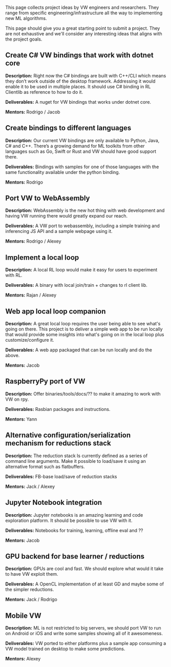 This page collects project ideas by VW engineers and researchers. They range from specific engineering/infrastructure all the way to implementing new ML algorithms.

This page should give you a great starting point to submit a project. They are not exhaustive and we'll consider any interesting ideas that aligns with the project goals.

## Create C# VW bindings that work with dotnet core
**Description:** Right now the C# bindings are built with C++/CLI which means they don’t work outside of the desktop framework. Addressing it would enable it to be used in multiple places. It should use C# binding in RL Clientlib as reference to how to do it.

**Deliverables:** A nuget for VW bindings that works under dotnet core.

**Mentors:** Rodrigo / Jacob
 
## Create bindings to different languages
**Description:** Our current VW bindings are only available to Python, Java, C# and C++. There’s a growing demand for ML toolkits from other languages such as Go, Swift or Rust and VW should have good support there.

**Deliverables:** Bindings with samples for one of those languages with the same functionality available under the python binding.

**Mentors:** Rodrigo
 
## Port VW to WebAssembly
**Description:** WebAssembly is the new hot thing with web development and having VW running there would greatly expand our reach.

**Deliverables:** A VW port to webassembly, including a simple training and inferencing JS API and a sample webpage using it.

**Mentors:** Rodrigo / Alexey
 
## Implement a local loop
**Description:** A local RL loop would make it easy for users to experiment with RL.

**Deliverables:** A binary with local join/train + changes to rl client lib.

**Mentors:** Rajan / Alexey

## Web app local loop companion
**Description:** A great local loop requires the user being able to see what's going on there. This project is to deliver a simple web app to be run locally that would provide some insights into what's going on in the local loop plus customize/configure it.

**Deliverables:** A web app packaged that can be run locally and do the above.

**Mentors:** Jacob

## RaspberryPy port of VW
**Description:** Offer binaries/tools/docs/?? to make it amazing to work with VW on rpy.

**Deliverables:** Rasbian packages and instructions.

**Mentors:** Yann

## Alternative configuration/serialization mechanism for reductions stack
**Description:** The reduction stack Is currently defined as a series of command line arguments. Make it possible to load/save it using an alternative format such as flatbuffers.

**Deliverables:** FB-base load/save of reduction stacks

**Mentors:** Jack / Alexey

## Jupyter Notebook integration
**Description:** Jupyter notebooks is an amazing learning and code exploration platform. It should be possible to use VW with it.

**Deliverables:** Notebooks for training, learning, offline eval and ??

**Mentors:** Jacob

## GPU backend for base learner / reductions
**Description:** GPUs are cool and fast. We should explore what would it take to have VW exploit them.

**Deliverables:** A OpenCL implementation of at least GD and maybe some of the simpler reductions.

**Mentors:** Jack / Rodrigo

## Mobile VW
**Description:** ML is not restricted to big servers, we should port VW to run on Android or iOS and write some samples showing all of it awesomeness.

**Deliverables:** VW ported to either platforms plus a sample app consuming a VW model trained on desktop to make some predictions.

**Mentors:** Alexey